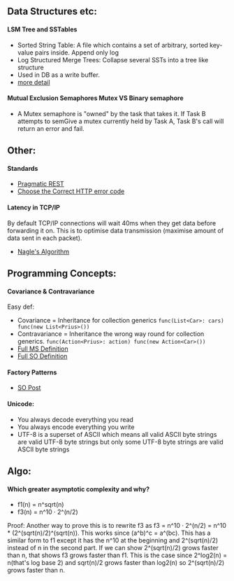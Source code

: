 ## Data Structures etc:
#### LSM Tree and SSTables
* Sorted String Table: A file which contains a set of arbitrary, sorted key-value pairs inside. Append only log
* Log Structured Merge Trees: Collapse several SSTs into a tree like structure
* Used in DB as a write buffer.
* [more detail](https://www.igvita.com/2012/02/06/sstable-and-log-structured-storage-leveldb/)

#### Mutual Exclusion Semaphores Mutex VS Binary semaphore
* A Mutex semaphore is "owned" by the task that takes it. If Task B attempts to semGive a mutex currently held by Task A, Task B's call will return an error and fail.

## Other:
#### Standards
 * [Pragmatic REST](https://www.vinaysahni.com/best-practices-for-a-pragmatic-restful-api)
 * [Choose the Correct HTTP error code](https://racksburg.com/choosing-an-http-status-code/)
 

#### Latency in TCP/IP
By default TCP/IP connections will wait 40ms when they get data before forwarding it on. This is to optimise data transmission (maximise amount of data sent in each packet).
* [Nagle's Algorithm](https://en.wikipedia.org/wiki/Nagle%27s_algorithm)

## Programming Concepts:
#### Covariance & Contravariance

Easy def:
* Covariance = Inheritance for collection generics `func(List<Car>: cars)  func(new List<Prius>())`
* Contravariance = Inheritance the wrong way round for collection generics. `func(Action<Prius>: action) func(new Action<Car>())`
* [Full MS Definition](https://docs.microsoft.com/en-us/dotnet/standard/generics/covariance-and-contravariance#:~:text=Covariance%20and%20contravariance%20are%20terms,assigning%20and%20using%20generic%20types)
* [Full SO Definition](https://stackoverflow.com/questions/2662369/covariance-and-contravariance-real-world-example)  

#### Factory Patterns
* [SO Post](https://stackoverflow.com/questions/4209791/design-patterns-abstract-factory-vs-factory-method)

#### Unicode:
* You always decode everything you read
* You always encode everything you write
* UTF-8 is a superset of ASCII which means all valid ASCII byte strings are valid UTF-8 byte strings but only some UTF-8 byte strings are valid ASCII byte strings

## Algo:
#### Which greater asymptotic complexity and why?
* f1(n) = n^sqrt(n)
* f3(n) = n^10 · 2^(n/2)

Proof:
Another way to prove this is to rewrite f3 as f3  = n^10 · 2^(n/2) = n^10 * (2^(sqrt(n)/2)^(sqrt(n)). This works since (a^b)^c = a^(bc). This has a similar form to f1 except it has the n^10 at the beginning and 2^(sqrt(n)/2) instead of n in the second part. If we can show 2^(sqrt(n)/2) grows faster than n, that shows f3 grows faster than f1. This is the case since 2^log2(n) = n(that's log base 2) and sqrt(n)/2 grows faster than log2(n) so 2^(sqrt(n)/2) grows faster than n.

